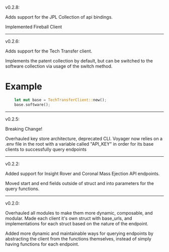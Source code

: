 v0.2.8:

Adds support for the JPL Collection of api bindings.

Implemented Fireball Client

------------------------------------------------------------------------------------------------

v0.2.6:

Adds support for the Tech Transfer client.

Implements the patent collection by default, but can be switched to the software collection via usage of the switch method.

# Example
```rust
    let mut base = TechTransferClient::new();
    base.software();
```

------------------------------------------------------------------------------------------------

v0.2.5:

Breaking Change!

Overhauled key store architecture, deprecated CLI.
Voyager now relies on a .env file in the root with a variable called "API_KEY" in order for its base clients to successfully query endpoints

------------------------------------------------------------------------------------------------

v0.2.2:

Added support for Insight Rover and Coronal Mass Ejection API endpoints.

Moved start and end fields outside of struct and into parameters for the query functions.

------------------------------------------------------------------------------------------------
v0.2.0:

Overhauled all modules to make them more dynamic, composable, and modular. Made each client it's own struct with base_urls, and implementations for each struct based on the nature of the endpoint.

Added more dynamic and maintainable ways for querying endpoints by abstracting the client from the functions themselves, instead of simply having functions for each endpoint.
